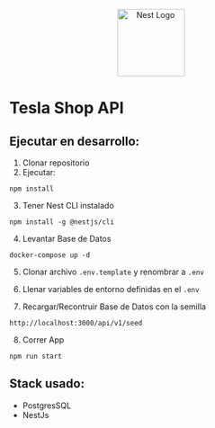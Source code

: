 <p align="center">
  <a href="http://nestjs.com/" target="blank"><img src="https://nestjs.com/img/logo-small.svg" width="120" alt="Nest Logo" /></a>
</p>

# Tesla Shop API


## Ejecutar en desarrollo:

1. Clonar repositorio
2. Ejecutar:
```
npm install
```
3. Tener Nest CLI instalado
```
npm install -g @nestjs/cli
```
4. Levantar Base de Datos
```
docker-compose up -d
```
5. Clonar archivo ```.env.template``` y renombrar a ```.env```

6. Llenar variables de entorno definidas en el ```.env```

7. Recargar/Recontruir Base de Datos con la semilla
```
http://localhost:3000/api/v1/seed
```
8. Correr App
```
npm run start
```


## Stack usado:

* PostgresSQL
* NestJs


